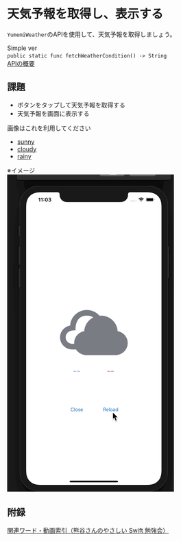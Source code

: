 # 天気予報を取得し、表示する
`YumemiWeather`のAPIを使用して、天気予報を取得しましょう。  

Simple ver  
`public static func fetchWeatherCondition() -> String`  
[APIの概要](YumemiWeather.md)

## 課題
- ボタンをタップして天気予報を取得する
- 天気予報を画面に表示する

画像はこれを利用してください
- [sunny](Images/iconmonstr-weather-1.pdf)
- [cloudy](Images/iconmonstr-weather-11.pdf)
- [rainy](Images/iconmonstr-umbrella-1.pdf)

※イメージ  
![api](Images/API.gif)

## 附録
[関連ワード・動画索引（熊谷さんのやさしい Swift 勉強会）](https://yumemi.notion.site/2ed5f2dd1a264593b50994e74b3be4bc)
